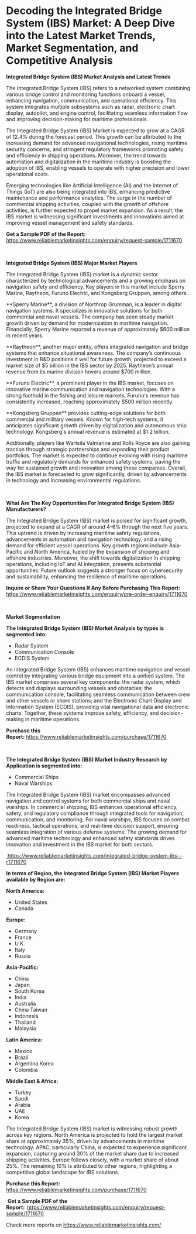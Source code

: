 <p><h1>Decoding the Integrated Bridge System (IBS) Market: A Deep Dive into the Latest Market Trends, Market Segmentation, and Competitive Analysis</h1></p><p><strong>Integrated Bridge System (IBS) Market Analysis and Latest Trends</strong></p>
<p><p>The Integrated Bridge System (IBS) refers to a networked system combining various bridge control and monitoring functions onboard a vessel, enhancing navigation, communication, and operational efficiency. This system integrates multiple subsystems such as radar, electronic chart display, autopilot, and engine control, facilitating seamless information flow and improving decision-making for maritime professionals.</p><p>The Integrated Bridge System (IBS) Market is expected to grow at a CAGR of 12.4% during the forecast period. This growth can be attributed to the increasing demand for advanced navigational technologies, rising maritime security concerns, and stringent regulatory frameworks promoting safety and efficiency in shipping operations. Moreover, the trend towards automation and digitalization in the maritime industry is boosting the adoption of IBS, enabling vessels to operate with higher precision and lower operational costs.</p><p>Emerging technologies like Artificial Intelligence (AI) and the Internet of Things (IoT) are also being integrated into IBS, enhancing predictive maintenance and performance analytics. The surge in the number of commercial shipping activities, coupled with the growth of offshore activities, is further expected to propel market expansion. As a result, the IBS market is witnessing significant investments and innovations aimed at improving vessel management and safety standards.</p></p>
<p><strong>Get a Sample PDF of the Report:&nbsp;</strong> <a href="https://www.reliablemarketinsights.com/enquiry/request-sample/1711670?utm_campaign=2252&utm_medium=2&utm_source=Github&utm_content=ia&utm_term=27032025&utm_id=integrated-bridge-system-ibs">https://www.reliablemarketinsights.com/enquiry/request-sample/1711670</a></p>
<p>&nbsp;</p>
<p><strong>Integrated Bridge System (IBS) Major Market Players</strong></p>
<p><p>The Integrated Bridge System (IBS) market is a dynamic sector characterized by technological advancements and a growing emphasis on navigation safety and efficiency. Key players in this market include Sperry Marine, Raytheon, Furuno Electric, and Kongsberg Gruppen, among others.</p><p>**Sperry Marine**, a division of Northrop Grumman, is a leader in digital navigation systems. It specializes in innovative solutions for both commercial and naval vessels. The company has seen steady market growth driven by demand for modernization in maritime navigation. Financially, Sperry Marine reported a revenue of approximately $600 million in recent years.</p><p>**Raytheon**, another major entity, offers integrated navigation and bridge systems that enhance situational awareness. The company’s continuous investment in R&D positions it well for future growth, projected to exceed a market size of $5 billion in the IBS sector by 2025. Raytheon’s annual revenue from its marine division hovers around $700 million.</p><p>**Furuno Electric**, a prominent player in the IBS market, focuses on innovative marine communication and navigation technologies. With a strong foothold in the fishing and leisure markets, Furuno's revenue has consistently increased, reaching approximately $500 million recently.</p><p>**Kongsberg Gruppen** provides cutting-edge solutions for both commercial and military vessels. Known for high-tech systems, it anticipates significant growth driven by digitalization and autonomous ship technology. Kongsberg's annual revenue is estimated at $1.2 billion.</p><p>Additionally, players like Wartsila Valmarine and Rolls Royce are also gaining traction through strategic partnerships and expanding their product portfolios. The market is expected to continue evolving with rising maritime traffic and regulatory demands for enhanced safety systems, paving the way for sustained growth and innovation among these companies. Overall, the IBS market is forecasted to grow significantly, driven by advancements in technology and increasing environmental regulations.</p></p>
<p>&nbsp;</p>
<p><strong>What Are The Key Opportunities For Integrated Bridge System (IBS) Manufacturers?</strong></p>
<p><p>The Integrated Bridge System (IBS) market is poised for significant growth, projected to expand at a CAGR of around 4-6% through the next five years. This uptrend is driven by increasing maritime safety regulations, advancements in automation and navigation technology, and a rising demand for efficient vessel operations. Key growth regions include Asia-Pacific and North America, fueled by the expansion of shipping and offshore industries. Moreover, the shift towards digitalization in shipping operations, including IoT and AI integration, presents substantial opportunities. Future outlook suggests a stronger focus on cybersecurity and sustainability, enhancing the resilience of maritime operations.</p></p>
<p><strong>Inquire or Share Your Questions If Any Before Purchasing This Report:</strong> <a href="https://www.reliablemarketinsights.com/enquiry/pre-order-enquiry/1711670?utm_campaign=2252&utm_medium=2&utm_source=Github&utm_content=ia&utm_term=27032025&utm_id=integrated-bridge-system-ibs">https://www.reliablemarketinsights.com/enquiry/pre-order-enquiry/1711670</a></p>
<p>&nbsp;</p>
<p><strong>Market Segmentation</strong></p>
<p><strong>The Integrated Bridge System (IBS) Market Analysis by types is segmented into:</strong></p>
<p><ul><li>Radar System</li><li>Communication Console</li><li>ECDIS System</li></ul></p>
<p><p>An Integrated Bridge System (IBS) enhances maritime navigation and vessel control by integrating various bridge equipment into a unified system. The IBS market comprises several key components: the radar system, which detects and displays surrounding vessels and obstacles; the communication console, facilitating seamless communication between crew and other vessels or shore stations; and the Electronic Chart Display and Information System (ECDIS), providing vital navigational data and electronic charts. Together, these systems improve safety, efficiency, and decision-making in maritime operations.</p></p>
<p><strong>Purchase this Report:&nbsp;</strong><a href="https://www.reliablemarketinsights.com/purchase/1711670?utm_campaign=2252&utm_medium=2&utm_source=Github&utm_content=ia&utm_term=27032025&utm_id=integrated-bridge-system-ibs">https://www.reliablemarketinsights.com/purchase/1711670</a></p>
<p>&nbsp;</p>
<p><strong>The Integrated Bridge System (IBS) Market Industry Research by Application is segmented into:</strong></p>
<p><ul><li>Commercial Ships</li><li>Naval Warships</li></ul></p>
<p><p>The Integrated Bridge System (IBS) market encompasses advanced navigation and control systems for both commercial ships and naval warships. In commercial shipping, IBS enhances operational efficiency, safety, and regulatory compliance through integrated tools for navigation, communication, and monitoring. For naval warships, IBS focuses on combat readiness, tactical operations, and real-time decision support, ensuring seamless integration of various defense systems. The growing demand for advanced maritime technology and enhanced safety standards drives innovation and investment in the IBS market for both sectors.</p></p>
<p><a href="https://www.reliablemarketinsights.com/integrated-bridge-system-ibs--r1711670?utm_campaign=2252&utm_medium=2&utm_source=Github&utm_content=ia&utm_term=27032025&utm_id=integrated-bridge-system-ibs">&nbsp;https://www.reliablemarketinsights.com/integrated-bridge-system-ibs--r1711670</a></p>
<p><strong>In terms of Region, the Integrated Bridge System (IBS) Market Players available by Region are:</strong></p>
<p>
    <p> <strong> North America: </strong>
        <ul>
            <li>United States</li>
            <li>Canada</li>
        </ul>
        </p> 
    <p> <strong> Europe: </strong>
        <ul>
            <li>Germany</li>
            <li>France</li>
            <li>U.K.</li>
            <li>Italy</li>
            <li>Russia</li>
        </ul>
        </p> 
    <p> <strong> Asia-Pacific: </strong>
        <ul>
            <li>China</li>
            <li>Japan</li>
            <li>South Korea</li>
            <li>India</li>
            <li>Australia</li>
            <li>China Taiwan</li>
            <li>Indonesia</li>
            <li>Thailand</li>
            <li>Malaysia</li>
        </ul>
        </p> 
    <p> <strong> Latin America: </strong>
        <ul>
            <li>Mexico</li>
            <li>Brazil</li>
            <li>Argentina Korea</li>
            <li>Colombia</li>
        </ul>
        </p> 
    <p> <strong> Middle East & Africa: </strong>
        <ul>
            <li>Turkey</li>
            <li>Saudi</li>
            <li>Arabia</li>
            <li>UAE</li>
            <li>Korea</li>
        </ul>
    </p>
    </p>
<p><p>The Integrated Bridge System (IBS) market is witnessing robust growth across key regions. North America is projected to hold the largest market share at approximately 35%, driven by advancements in maritime technology. APAC, particularly China, is expected to experience significant expansion, capturing around 30% of the market share due to increased shipping activities. Europe follows closely, with a market share of about 25%. The remaining 10% is attributed to other regions, highlighting a competitive global landscape for IBS solutions.</p></p>
<p><strong>Purchase this Report: </strong><a href="https://www.reliablemarketinsights.com/purchase/1711670?utm_campaign=2252&utm_medium=2&utm_source=Github&utm_content=ia&utm_term=27032025&utm_id=integrated-bridge-system-ibs">https://www.reliablemarketinsights.com/purchase/1711670</a></p>
<p>&nbsp;<strong>Get a Sample PDF of the Report:&nbsp;&nbsp;</strong><a href="https://www.reliablemarketinsights.com/enquiry/request-sample/1711670?utm_campaign=2252&utm_medium=2&utm_source=Github&utm_content=ia&utm_term=27032025&utm_id=integrated-bridge-system-ibs">https://www.reliablemarketinsights.com/enquiry/request-sample/1711670</a></p>
<p><strong></strong></p>
<p>Check more reports on <a href="https://www.reliablemarketinsights.com/?utm_campaign=2252&utm_medium=2&utm_source=Github&utm_content=ia&utm_term=27032025&utm_id=integrated-bridge-system-ibs">https://www.reliablemarketinsights.com/</a></p>